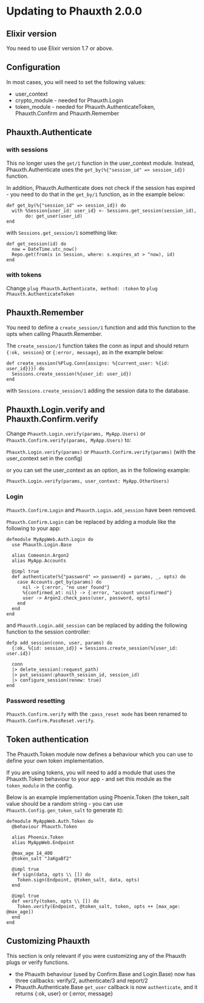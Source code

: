 # Updating to Phauxth 2.0.0

## Elixir version

You need to use Elixir version 1.7 or above.

## Configuration

In most cases, you will need to set the following values:

* user_context
* crypto_module - needed for Phauxth.Login
* token_module - needed for Phauxth.AuthenticateToken, Phauxth.Confirm and Phauxth.Remember

## Phauxth.Authenticate

### with sessions

This no longer uses the `get/1` function in the user_context module.
Instead, Phauxth.Authenticate uses the `get_by(%{"session_id" => session_id})`
function.

In addition, Phauxth.Authenticate does not check if the session has
expired - you need to do that in the `get_by/1` function, as in the
example below:

```
def get_by(%{"session_id" => session_id}) do
  with %Session{user_id: user_id} <- Sessions.get_session(session_id),
       do: get_user(user_id)
end
```

with `Sessions.get_session/1` something like:

```
def get_session(id) do
  now = DateTime.utc_now()
  Repo.get(from(s in Session, where: s.expires_at > ^now), id)
end
```

### with tokens

Change `plug Phauxth.Authenticate, method: :token` to `plug Phauxth.AuthenticateToken`

## Phauxth.Remember

You need to define a `create_session/1` function and add this function
to the opts when calling Phauxth.Remember.

The `create_session/1` function takes the conn as input and should return
`{:ok, session}` or `{:error, message}`, as in the example below:

```
def create_session(%Plug.Conn{assigns: %{current_user: %{id: user_id}}}) do
  Sessions.create_session(%{user_id: user_id})
end
```

with `Sessions.create_session/1` adding the session data to the database.

## Phauxth.Login.verify and Phauxth.Confirm.verify

Change `Phauxth.Login.verify(params, MyApp.Users)` or `Phauxth.Confirm.verify(params, MyApp.Users)` to:

`Phauxth.Login.verify(params)` or `Phauxth.Confirm.verify(params)` (with the user_context set in the config)

or you can set the user_context as an option, as in the following example:

`Phauxth.Login.verify(params, user_context: MyApp.OtherUsers)`

### Login

`Phauxth.Confirm.Login` and `Phauxth.Login.add_session` have been removed.

`Phauxth.Confirm.Login` can be replaced by adding a module like the following
to your app:

```
defmodule MyAppWeb.Auth.Login do
  use Phauxth.Login.Base

  alias Comeonin.Argon2
  alias MyApp.Accounts

  @impl true
  def authenticate(%{"password" => password} = params, _, opts) do
    case Accounts.get_by(params) do
      nil -> {:error, "no user found"}
      %{confirmed_at: nil} -> {:error, "account unconfirmed"}
      user -> Argon2.check_pass(user, password, opts)
    end
  end
end
```

and `Phauxth.Login.add_session` can be replaced by adding the following
function to the session controller:

```
defp add_session(conn, user, params) do
  {:ok, %{id: session_id}} = Sessions.create_session(%{user_id: user.id})

  conn
  |> delete_session(:request_path)
  |> put_session(:phauxth_session_id, session_id)
  |> configure_session(renew: true)
end
```

### Password resetting

`Phauxth.Confirm.verify` with the `:pass_reset mode` has been renamed to `Phauxth.Confirm.PassReset.verify`.

## Token authentication

The Phauxth.Token module now defines a behaviour which you can use to
define your own token implementation.

If you are using tokens, you will need to add a module that uses the
Phauxth.Token behaviour to your app - and set this module as the `token_module`
in the config.

Below is an example implementation using Phoenix.Token (the token_salt value
should be a random string - you can use `Phauxth.Config.gen_token_salt` to
generate it):

```
defmodule MyAppWeb.Auth.Token do
  @behaviour Phauxth.Token

  alias Phoenix.Token
  alias MyAppWeb.Endpoint

  @max_age 14_400
  @token_salt "JaKgaBf2"

  @impl true
  def sign(data, opts \\ []) do
    Token.sign(Endpoint, @token_salt, data, opts)
  end

  @impl true
  def verify(token, opts \\ []) do
    Token.verify(Endpoint, @token_salt, token, opts ++ [max_age: @max_age])
  end
end
```

## Customizing Phauxth

This section is only relevant if you were customizing any of the Phauxth plugs or
verify functions.

* the Phauxth behaviour (used by Confirm.Base and Login.Base) now has three callbacks: verify/2, authenticate/3 and report/2
* Phauxth.Authenticate.Base `get_user` callback is now `authenticate`, and it returns {:ok, user} or {:error, message}

